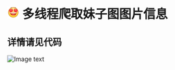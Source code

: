 # ![Image text](https://raw.githubusercontent.com/OneStepAndTwoSteps/Crawling-MM-picture/master/img/2.png)  多线程爬取妹子图图片信息

  ## 详情请见代码
  
  ![Image text](https://raw.githubusercontent.com/OneStepAndTwoSteps/get_picture/master/img/1.png)
